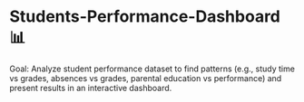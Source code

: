 # Students-Performance-Dashboard 📊
Goal: Analyze student performance dataset to find patterns (e.g., study time vs grades, absences vs grades, parental education vs performance) and present results in an interactive dashboard.
